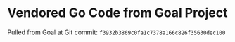 # Vendored Go Code from Goal Project

Pulled from Goal at Git commit: `f3932b3869c0fa1c7378a166c826f35630dec100`
